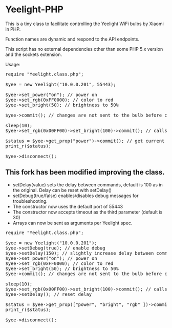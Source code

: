 <h1>Yeelight-PHP</h1>

This is a tiny class to facilitate controlling the Yeelight WiFi bulbs by Xiaomi in PHP.<p>
Function names are dynamic and respond to the API endpoints.<p>
This script has no external dependencies other than some PHP 5.x version and the sockets extension.<br/>
<p>
Usage:

<pre>
require "Yeelight.class.php";

$yee = new Yeelight("10.0.0.201", 55443);

$yee->set_power("on"); // power on
$yee->set_rgb(0xFF0000); // color to red
$yee->set_bright(50); // brightness to 50%

$yee->commit(); // changes are not sent to the bulb before commit() is called

sleep(10);
$yee->set_rgb(0x00FF00)->set_bright(100)->commit(); // calls return the object for fast chaining of commands

$status = $yee->get_prop("power")->commit(); // get current status
print_r($status);

$yee->disconnect();
</pre>

<h2>This fork has been modified improving the class.</h2>

<ul>
<li>setDelay(value) sets the delay between commands, default is 100 as in the original.   Delay can be reset with setDelay()
<li>setDebug(true/false) enables/disables debug messages for troubleshooting.
<li>The constructor now uses the default port of 55443
<li>The constructor now accepts timeout as the third parameter (default is 30)
<li>Arrays can now be sent as arguments per Yeelight spec.
</ul>

<pre>
require "Yeelight.class.php";

$yee = new Yeelight("10.0.0.201");
$yee->setDebug(true); // enable debug
$yee->setDelay(150); // slightly increase delay between commands
$yee->set_power("on"); // power on
$yee->set_rgb(0xFF0000); // color to red
$yee->set_bright(50); // brightness to 50%
$yee->commit(); // changes are not sent to the bulb before commit() is called

sleep(10);
$yee->set_rgb(0x00FF00)->set_bright(100)->commit(); // calls return the object for fast chaining of commands
$yee->setDelay(); // reset delay

$status = $yee->get_prop(["power", "bright", "rgb" ])->commit(); // get current status of power, brightness and color (rgb)
print_r($status);

$yee->disconnect();
</pre>
